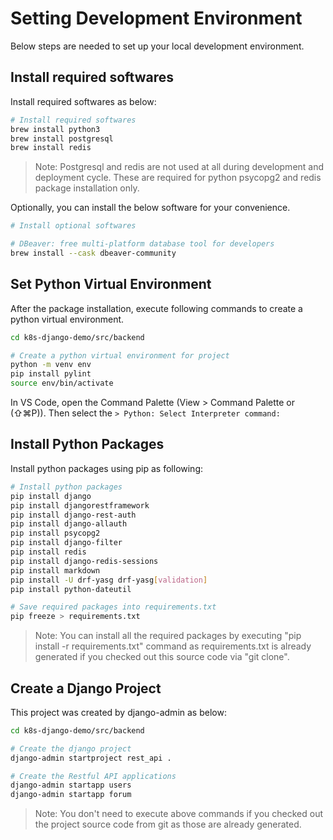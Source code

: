 # Setting Development Environment
Below steps are needed to set up your local development environment.

## Install required softwares
Install required softwares as below:

~~~bash
# Install required softwares
brew install python3
brew install postgresql
brew install redis
~~~

> Note: Postgresql and redis are not used at all during development and deployment cycle. These are required for python psycopg2 and redis package installation only.

Optionally, you can install the below software for your convenience.

~~~bash
# Install optional softwares

# DBeaver: free multi-platform database tool for developers
brew install --cask dbeaver-community

~~~

## Set Python Virtual Environment
After the package installation, execute following commands to create a python virtual environment.

~~~bash
cd k8s-django-demo/src/backend

# Create a python virtual environment for project
python -m venv env
pip install pylint
source env/bin/activate
~~~

In VS Code, open the Command Palette (View > Command Palette or (⇧⌘P)). Then select the ```> Python: Select Interpreter command:```

## Install Python Packages
Install python packages using pip as following:

~~~bash
# Install python packages
pip install django
pip install djangorestframework
pip install django-rest-auth
pip install django-allauth
pip install psycopg2
pip install django-filter
pip install redis
pip install django-redis-sessions
pip install markdown
pip install -U drf-yasg drf-yasg[validation]
pip install python-dateutil

# Save required packages into requirements.txt
pip freeze > requirements.txt
~~~

> Note: You can install all the required packages by executing "pip install -r requirements.txt" command as requirements.txt is already generated if you checked out this source code via "git clone".

## Create a Django Project
This project was created by django-admin as below:

~~~bash
cd k8s-django-demo/src/backend

# Create the django project
django-admin startproject rest_api .

# Create the Restful API applications
django-admin startapp users
django-admin startapp forum
~~~

> Note: You don't need to execute above commands if you checked out the project source code from git as those are already generated.